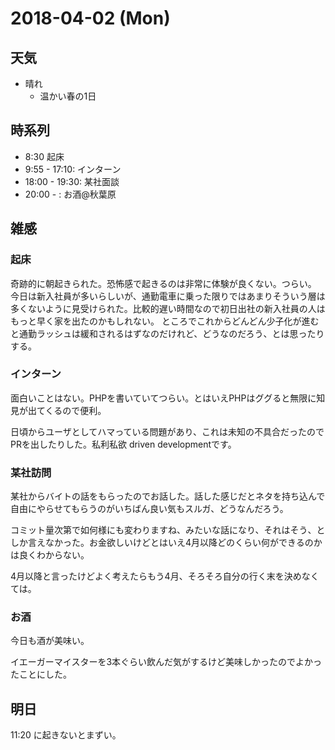 # 2018-04-02 (Mon)

## 天気

- 晴れ
  - 温かい春の1日

## 時系列

- 8:30 起床
- 9:55 - 17:10: インターン
- 18:00 - 19:30: 某社面談
- 20:00 - : お酒@秋葉原

## 雑感

### 起床

奇跡的に朝起きられた。恐怖感で起きるのは非常に体験が良くない。つらい。
今日は新入社員が多いらしいが、通勤電車に乗った限りではあまりそういう層は多くないように見受けられた。比較的遅い時間なので初日出社の新入社員の人はもっと早く家を出たのかもしれない。
ところでこれからどんどん少子化が進むと通勤ラッシュは緩和されるはずなのだけれど、どうなのだろう、とは思ったりする。

### インターン

面白いことはない。PHPを書いていてつらい。とはいえPHPはググると無限に知見が出てくるので便利。

日頃からユーザとしてハマっている問題があり、これは未知の不具合だったのでPRを出したりした。私利私欲 driven developmentです。

### 某社訪問

某社からバイトの話をもらったのでお話した。話した感じだとネタを持ち込んで自由にやらせてもらうのがいちばん良い気もスルガ、どうなんだろう。

コミット量次第で如何様にも変わりますね、みたいな話になり、それはそう、としか言えなかった。お金欲しいけどとはいえ4月以降どのくらい何ができるのかは良くわからない。

4月以降と言ったけどよく考えたらもう4月、そろそろ自分の行く末を決めなくては。

### お酒

今日も酒が美味い。

イエーガーマイスターを3本ぐらい飲んだ気がするけど美味しかったのでよかったことにした。

## 明日

11:20 に起きないとまずい。
